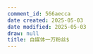 ```yaml
---
comment_id: 566aecca
date created: 2025-05-03
date modified: 2025-05-03
draw: null
title: 自媒体一万粉丝$
---
```

